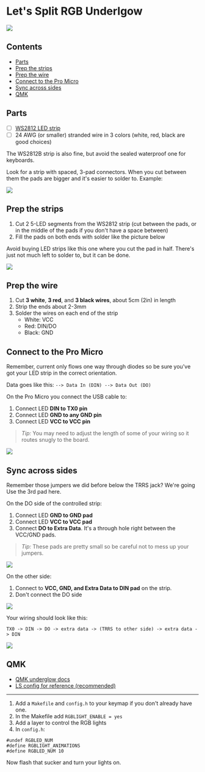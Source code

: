 # Let's Split RGB Underlgow

![](http://i.imgur.com/qFXhuu1.jpg)

<!-- START doctoc generated TOC please keep comment here to allow auto update -->
<!-- DON'T EDIT THIS SECTION, INSTEAD RE-RUN doctoc TO UPDATE -->
## Contents

- [Parts](#parts)
- [Prep the strips](#prep-the-strips)
- [Prep the wire](#prep-the-wire)
- [Connect to the Pro Micro](#connect-to-the-pro-micro)
- [Sync across sides](#sync-across-sides)
- [QMK](#qmk)

<!-- END doctoc generated TOC please keep comment here to allow auto update -->

## Parts

- [ ] [WS2812 LED strip](https://www.sparkfun.com/products/12025)
- [ ] 24 AWG (or smaller) stranded wire in 3 colors (white, red, black are good choices)

The WS2812B strip is also fine, but avoid the sealed waterproof one for keyboards.

Look for a strip with spaced, 3-pad connectors. When you cut between them the pads are bigger and it's easier to solder to. Example:

![](http://i.imgur.com/bwrhq7p.jpg)

## Prep the strips

1. Cut 2 5-LED segments from the WS2812 strip (cut between the pads, or in the middle of the pads if you don't have a space between)
2. Fill the pads on both ends with solder like the picture below

Avoid buying LED strips like this one where you cut the pad in half.  There's just not much left to solder to, but it can be done.

![](http://i.imgur.com/70IHyql.jpg)

## Prep the wire

1. Cut **3 white**, **3 red**, and **3 black wires**, about 5cm (2in) in length
2. Strip the ends about 2-3mm
3. Solder the wires on each end of the strip
	- White: VCC
	- Red: DIN/DO
	- Black: GND

## Connect to the Pro Micro

Remember, current only flows one way through diodes so be sure you've got your LED strip in the correct orientation.

Data goes like this: `--> Data In (DIN) --> Data Out (DO)`

On the Pro Micro you connect the USB cable to:

1. Connect LED **DIN to TX0 pin**
2. Connect LED **GND to any GND pin**
3. Connect LED **VCC to VCC pin**

> *Tip:* You may need to adjust the length of some of your wiring so it routes snugly to the board.

![](http://i.imgur.com/iHpC27N.jpg)

## Sync across sides

Remember those jumpers we did before below the TRRS jack? We're going Use the 3rd pad here.

On the DO side of the controlled strip:

1. Connect LED **GND to GND pad**
2. Connect LED **VCC to VCC pad**
3. Connect **DO to Extra Data**. It's a through hole right between the VCC/GND pads.

> *Tip:* These pads are pretty small so be careful not to mess up your jumpers.

![](http://i.imgur.com/qOv7qNQ.jpg)

On the other side:

1. Connect to **VCC, GND, and Extra Data to DIN pad** on the strip.
2. Don't connect the DO side

![](http://i.imgur.com/1IKhZG5.jpg)

Your wiring should look like this:

```
TX0 -> DIN -> DO -> extra data -> (TRRS to other side) -> extra data -> DIN
```

![](http://i.imgur.com/mSypC5y.jpg)

## QMK

- [QMK underglow docs](https://github.com/qmk/qmk_firmware/wiki#rgb-under-glow-mod)
- [LS config for reference (recommended)](https://github.com/nicinabox/qmk_firmware/tree/nic/keyboards/lets_split/keymaps/nic)

---

1. Add a `Makefile` and `config.h` to your keymap if you don't already have one.
2. In the Makefile add `RGBLIGHT_ENABLE = yes`
3. Add a layer to control the RGB lights
4. In `config.h`:

```
#undef RGBLED_NUM
#define RGBLIGHT_ANIMATIONS
#define RGBLED_NUM 10
```

Now flash that sucker and turn your lights on.
